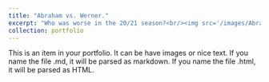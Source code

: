 ```yaml
---
title: "Abraham vs. Werner."
excerpt: "Who was worse in the 20/21 season?<br/><img src='/images/Abraham_vs_Werner.png'>"
collection: portfolio
---
```


This is an item in your portfolio. It can be have images or nice text. If you name the file .md, it will be parsed as markdown. If you name the file .html, it will be parsed as HTML. 
